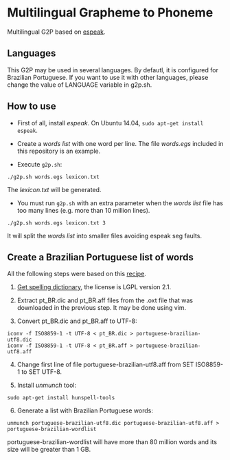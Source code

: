 # Multilingual Grapheme to Phoneme
Multilingual G2P based on [espeak](http://espeak.sourceforge.net/).

Languages
---------

This G2P may be used in several languages. By defautl, it is configured for Brazilian Portuguese. If you want to use it with other languages, please change the value of LANGUAGE variable in g2p.sh.


How to use
----------

* First of all, install *espeak*. On Ubuntu 14.04, `sudo apt-get install espeak`.

* Create a *words list* with one word per line. The file *words.egs* included in this repository is an example.

* Execute `g2p.sh`:
```
./g2p.sh words.egs lexicon.txt
```
The *lexicon.txt* will be generated.

* You must run `g2p.sh` with an extra parameter when the *words list* file has too many lines (e.g. more than 10 million lines). 
```
./g2p.sh words.egs lexicon.txt 3
```
It will split the *words list* into smaller files avoiding espeak seg faults.


Create a Brazilian Portuguese list of words
-------------------------------------------

All the following steps were based on this [recipe](http://spirit.blau.in/simon/tag/portuguese/).

1. [Get spelling dictionary](http://extensions.services.openoffice.org/en/project/Vero), the license is LGPL version 2.1.

2. Extract pt_BR.dic and pt_BR.aff files from the .oxt file that was downloaded in the previous step. It may be done using vim.

3. Convert pt_BR.dic and pt_BR.aff to UTF-8:
  ```
  iconv -f ISO8859-1 -t UTF-8 < pt_BR.dic > portuguese-brazilian-utf8.dic
  iconv -f ISO8859-1 -t UTF-8 < pt_BR.aff > portuguese-brazilian-utf8.aff
  ```
4. Change first line of file portuguese-brazilian-utf8.aff from SET ISO8859-1 to SET UTF-8.

5. Install *unmunch* tool:
  ```
  sudo apt-get install hunspell-tools
  ```

6. Generate a list with Brazilian Portuguese words:
  ```
  unmunch portuguese-brazilian-utf8.dic portuguese-brazilian-utf8.aff > portuguese-brazilian-wordlist
  ```
portuguese-brazilian-wordlist will have more than 80 million words and its size will be greater than 1 GB.
